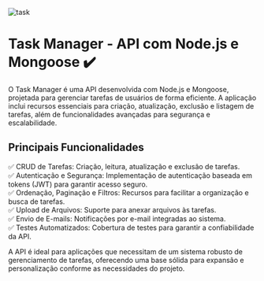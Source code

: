
![task](https://github.com/user-attachments/assets/2f5fa733-2a69-44a4-b86d-33e43122b6a6)
# Task Manager - API com Node.js e Mongoose ✔️
O Task Manager é uma API desenvolvida com Node.js e Mongoose, projetada para gerenciar tarefas de usuários de forma eficiente. A aplicação inclui recursos essenciais para criação, atualização, exclusão e listagem de tarefas, além de funcionalidades avançadas para segurança e escalabilidade.

## Principais Funcionalidades
✅ CRUD de Tarefas: Criação, leitura, atualização e exclusão de tarefas.  
✅ Autenticação e Segurança: Implementação de autenticação baseada em tokens (JWT) para garantir acesso seguro.  
✅ Ordenação, Paginação e Filtros: Recursos para facilitar a organização e busca de tarefas.  
✅ Upload de Arquivos: Suporte para anexar arquivos às tarefas.  
✅ Envio de E-mails: Notificações por e-mail integradas ao sistema.  
✅ Testes Automatizados: Cobertura de testes para garantir a confiabilidade da API.  

A API é ideal para aplicações que necessitam de um sistema robusto de gerenciamento de tarefas, oferecendo uma base sólida para expansão e personalização conforme as necessidades do projeto.
